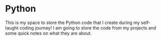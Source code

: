 # Python
This is my space to store the Python code that I create during my self-taught coding journey! I am going to store the code from my projects and some quick notes on what they are about.

